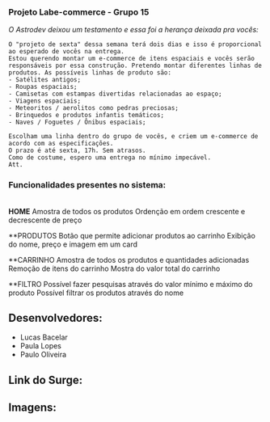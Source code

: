 ### Projeto Labe-commerce - Grupo 15

<i>O Astrodev deixou um testamento e essa foi a herança deixada pra vocês:</i>

```Caros alunos,
O "projeto de sexta" dessa semana terá dois dias e isso é proporcional ao esperado de vocês na entrega. 
Estou querendo montar um e-commerce de itens espaciais e vocês serão responsáveis por essa construção. Pretendo montar diferentes linhas de produtos. As possíveis linhas de produto são:
- Satélites antigos;
- Roupas espaciais;
- Camisetas com estampas divertidas relacionadas ao espaço;
- Viagens espaciais;
- Meteoritos / aerolitos como pedras preciosas;
- Brinquedos e produtos infantis temáticos;
- Naves / Foguetes / Ônibus espaciais;

Escolham uma linha dentro do grupo de vocês, e criem um e-commerce de acordo com as especificações.
O prazo é até sexta, 17h. Sem atrasos.
Como de costume, espero uma entrega no mínimo impecável.
Att.
```
**<h3>Funcionalidades presentes no sistema:</h3>** <br>
**HOME**
Amostra de todos os produtos
Ordenção em ordem crescente e decrescente de preço

**PRODUTOS
Botão que permite adicionar produtos ao carrinho
Exibição do nome, preço e imagem em um card

**CARRINHO
Amostra de todos os produtos e quantidades adicionadas
Remoção de itens do carrinho
Mostra do valor total do carrinho

**FILTRO
Possível fazer pesquisas através do valor mínimo e máximo do produto
Possível filtrar os produtos através do nome


## Desenvolvedores:
- Lucas Bacelar
- Paula Lopes
- Paulo Oliveira

## Link do Surge:

## Imagens:

